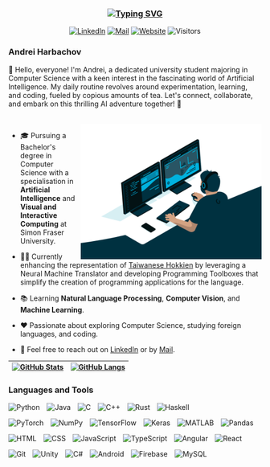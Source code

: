 <div align="center">

### [![Typing SVG][header-banner]][github]

<!-- PROFILE SHIELDS -->
[![LinkedIn][linkedin-badge]][linkedin]
[![Mail][mail-badge]][mail]
[![Website][website-badge]][website]
![Visitors][visitor-badge]

</div>

### Andrei Harbachov

👋 Hello, everyone! I'm Andrei, a dedicated university student majoring in Computer Science with a keen interest in the fascinating world of Artificial Intelligence. My daily routine revolves around experimentation, learning, and coding, fueled by copious amounts of tea. Let's connect, collaborate, and embark on this thrilling AI adventure together! 🚀

<br/>

<img align="right" alt="Coding" width="360" src="code.gif">

- 🎓 Pursuing a Bachelor's degree in Computer Science with a specialisation in **Artificial Intelligence** and **Visual and Interactive Computing** at Simon Fraser University.

- 👨‍💻 Currently enhancing the representation of [Taiwanese Hokkien][taigi] by leveraging a Neural Machine Translator and developing Programming Toolboxes that simplify the creation of programming applications for the language.

- 📚 Learning **Natural Language Processing**, **Computer Vision**, and **Machine Learning**.

- ❤️ Passionate about exploring Computer Science, studying foreign languages, and coding.

- 💬 Feel free to reach out on [LinkedIn][linkedin] or by [Mail][mail].

| [![GitHub Stats][stats-banner]][mail] | [![GitHub Langs][langs-banner]][mail] |
| ------------- | ------------- |



### Languages and Tools

<!-- Icons taken from devicon.dev -->
<p align="left">
  <img alt="Python" width="40px" style="padding-right:10px;" src="https://cdn.jsdelivr.net/gh/devicons/devicon/icons/python/python-plain.svg" />
  <img alt="Java" width="40px" style="padding-right:10px;" src="https://cdn.jsdelivr.net/gh/devicons/devicon/icons/java/java-original.svg" />
  <img alt="C" width="40px" style="padding-right:10px;" src="https://cdn.jsdelivr.net/gh/devicons/devicon/icons/c/c-plain.svg" />
  <img alt="C++" width="40px" style="padding-right:10px;" src="https://cdn.jsdelivr.net/gh/devicons/devicon/icons/cplusplus/cplusplus-plain.svg" />
  <img alt="Rust" width="40px" style="padding-right:10px;" src="https://cdn.jsdelivr.net/gh/devicons/devicon/icons/rust/rust-original.svg" />
  <img alt="Haskell" width="40px" style="padding-right:10px;" src="https://cdn.jsdelivr.net/gh/devicons/devicon/icons/haskell/haskell-original.svg" />
</p>

<p align="left">
  <img alt="PyTorch" width="40px" style="padding-right:10px;" src="https://cdn.jsdelivr.net/gh/devicons/devicon/icons/pytorch/pytorch-original.svg" />
  <img alt="NumPy" width="40px" style="padding-right:10px;" src="https://cdn.jsdelivr.net/gh/devicons/devicon/icons/numpy/numpy-original.svg" />
  <img alt="TensorFlow" width="40px" style="padding-right:10px;" src="https://cdn.jsdelivr.net/gh/devicons/devicon/icons/tensorflow/tensorflow-original.svg" />
  <img alt="Keras" width="40px" style="padding-right:10px;" src="https://cdn.jsdelivr.net/gh/devicons/devicon@latest/icons/keras/keras-original.svg" />
  <img alt="MATLAB" width="40px" style="padding-right:10px;" src="https://cdn.jsdelivr.net/gh/devicons/devicon/icons/matlab/matlab-original.svg" />
  <img alt="Pandas" width="40px" style="padding-right:10px;" src="https://cdn.jsdelivr.net/gh/devicons/devicon/icons/pandas/pandas-original.svg" />
</p>

<p align="left">
  <img alt="HTML" width="40px" style="padding-right:10px;" src="https://cdn.jsdelivr.net/gh/devicons/devicon/icons/html5/html5-plain.svg" />
  <img alt="CSS" width="40px" style="padding-right:10px;" src="https://cdn.jsdelivr.net/gh/devicons/devicon/icons/css3/css3-plain.svg" />
  <img alt="JavaScript" width="40px" style="padding-right:10px;" src="https://cdn.jsdelivr.net/gh/devicons/devicon/icons/javascript/javascript-plain.svg" />
  <img alt="TypeScript" width="40px" style="padding-right:10px;" src="https://cdn.jsdelivr.net/gh/devicons/devicon/icons/typescript/typescript-plain.svg" />
  <img alt="Angular" width="40px" style="padding-right:10px;" src="https://cdn.jsdelivr.net/gh/devicons/devicon/icons/angularjs/angularjs-plain.svg" />
  <img alt="React" width="40px" style="padding-right:10px;" src="https://cdn.jsdelivr.net/gh/devicons/devicon@latest/icons/react/react-original.svg" />
</p>

<p align="left">
  <img alt="Git" width="40px" style="padding-right:10px;" src="https://cdn.jsdelivr.net/gh/devicons/devicon/icons/git/git-original.svg" />
  <img alt="Unity" width="40px" style="padding-right:10px;" src="https://cdn.jsdelivr.net/gh/devicons/devicon/icons/unity/unity-original.svg" />
  <img alt="C#" width="40px" style="padding-right:10px;" src="https://cdn.jsdelivr.net/gh/devicons/devicon/icons/csharp/csharp-plain.svg" />
  <img alt="Android" width="40px" style="padding-right:10px;" src="https://cdn.jsdelivr.net/gh/devicons/devicon/icons/android/android-plain.svg" />
  <img alt="Firebase" width="40px" style="padding-right:10px;" src="https://cdn.jsdelivr.net/gh/devicons/devicon/icons/firebase/firebase-plain.svg" />
  <img alt="MySQL" width="40px" style="padding-right:10px;" src="https://cdn.jsdelivr.net/gh/devicons/devicon/icons/mysql/mysql-original.svg" />
</p>



<!-- MARKDOWN LINKS -->
[header-banner]: https://readme-typing-svg.demolab.com/?lines=Hey+there!;まいど！;你食飽未？;!السلامعليکم;ਸਤ+ਸ੍ਰੀ+ਅਕਾਲ!&font=Klee%20One&center=true&duration=3000&pause=1000&size=32&weight=600

[github]: https://github.com/andreihar
[linkedin-badge]: https://img.shields.io/badge/LinkedIn-0077B5?style=for-the-badge&logo=linkedin&logoColor=white
[linkedin]: https://www.linkedin.com/in/andrei-harbachov/
[mail-badge]: https://img.shields.io/badge/Gmail-D14836?style=for-the-badge&logo=gmail&logoColor=white
[mail]: mailto:andrei.harbachov@gmail.com
[website-badge]: https://img.shields.io/badge/Website-222222?style=for-the-badge&logo=homeadvisor&logoColor=white
[website]: https://andreihar.github.io/
[visitor-badge]: https://api.visitorbadge.io/api/visitors?path=https%3A%2F%2Fgithub.com%2Fandreihar&labelColor=%23222222&countColor=%23263759

[stats-banner]: https://github-readme-stats-andreihar.vercel.app/api?username=andreihar&show_icons=true&theme=transparent&custom_title=GitHub&#32;Stats&hide_border=true
[langs-banner]: https://github-readme-stats-andreihar.vercel.app/api/top-langs/?username=andreihar&layout=donut&theme=transparent&hide_border=true

[taigi]: https://en.wikipedia.org/wiki/Taiwanese_Hokkien
